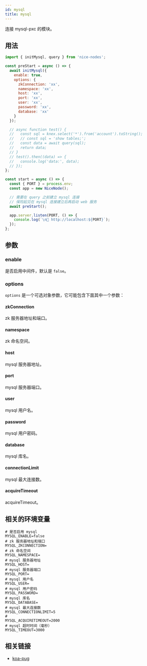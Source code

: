 ```yaml
---
id: mysql
title: mysql
---
```


连接 mysql-pxc 的模块。

## 用法
```js
import { initMysql, query } from 'nice-nodes';

const preStart = async () => {
  await initMysql({
    enable: true,
    options: {
      zkConnection: 'xx',
      namespace: 'xx',
      host: 'xx',
      port: 'xx',
      user: 'xx',
      password: 'xx',
      database: 'xx'
    }
  });

  // async function test() {
  //   const sql = knex.select('*').from('account').toString();
  //   // const sql = 'show tables;';
  //   const data = await query(sql);
  //   return data;
  // }
  // test().then((data) => {
  //   console.log('data:', data);
  // });
};

const start = async () => {
  const { PORT } = process.env;
  const app = new NiceNode();

  // 需要在 query 之前建立 mysql 连接
  // 保险起见在 mysql 连接建立后再启动 web 服务
  await preStart();

  app.server.listen(PORT, () => {
    console.log(`\n🚀 http://localhost:${PORT}`);
  });
};
```

## 参数

### enable
是否启用中间件，默认是 `false`。

### options
`options` 是一个可选对象参数，它可能包含下面其中一个参数：

#### zkConnection
zk 服务器地址和端口。

#### namespace
zk 命名空间。

#### host
mysql 服务器地址。

#### port
mysql 服务器端口。

#### user
mysql 用户名。

#### password
mysql 用户密码。

#### database
mysql 库名。

#### connectionLimit
mysql 最大连接数。

#### acquireTimeout
acquireTimeout。

## 相关的环境变量
```
# 是否启用 mysql
MYSQL_ENABLE=false
# zk 服务器地址和端口
MYSQL_ZKCONNECTION=
# zk 命名空间
MYSQL_NAMESPACE=
# mysql 服务器地址
MYSQL_HOST=
# mysql 服务器端口
MYSQL_PORT=
# mysql 用户名
MYSQL_USER=
# mysql 用户密码
MYSQL_PASSWORD=
# mysql 库名
MYSQL_DATABASE=
# mysql 最大连接数
MYSQL_CONNECTIONLIMIT=5
#
MYSQL_ACQUIRETIMEOUT=2000
# mysql 超时时间（毫秒）
MYSQL_TIMEOUT=3000
```

## 相关链接
- [koa-pug](https://www.npmjs.com/package/koa-pug)
